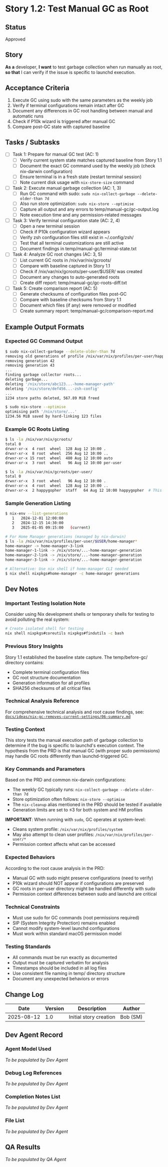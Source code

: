 # Story 1.2: Test Manual GC as Root

## Status

Approved

## Story

**As a** developer,
**I want** to test garbage collection when run manually as root,
**so that** I can verify if the issue is specific to launchd execution.

## Acceptance Criteria

1. Execute GC using sudo with the same parameters as the weekly job
2. Verify if terminal configurations remain intact after GC
3. Document any differences in GC root handling between manual and automatic runs
4. Check if P10k wizard is triggered after manual GC
5. Compare post-GC state with captured baseline

## Tasks / Subtasks

- [ ] Task 1: Prepare for manual GC test (AC: 1)
  - [ ] Verify current system state matches captured baseline from Story 1.1
  - [ ] Document the exact GC command used by the weekly job (check nix-darwin configuration)
  - [ ] Ensure terminal is in a fresh state (restart terminal session)
  - [ ] Note current disk usage with `nix-store-size` command
- [ ] Task 2: Execute manual garbage collection (AC: 1, 3)
  - [ ] Run GC command with sudo: `sudo nix-collect-garbage --delete-older-than 7d`
  - [ ] Also run store optimization: `sudo nix-store --optimise`
  - [ ] Capture all output and any errors to temp/manual-gc/gc-output.log
  - [ ] Note execution time and any permission-related messages
- [ ] Task 3: Verify terminal configuration state (AC: 2, 4)
  - [ ] Open a new terminal session
  - [ ] Check if P10k configuration wizard appears
  - [ ] Verify zsh configuration files still exist in ~/.config/zsh/
  - [ ] Test that all terminal customizations are still active
  - [ ] Document findings in temp/manual-gc/terminal-state.txt
- [ ] Task 4: Analyze GC root changes (AC: 3, 5)
  - [ ] List current GC roots in /nix/var/nix/gcroots/
  - [ ] Compare with baseline captured in Story 1.1
  - [ ] Check if /nix/var/nix/gcroots/per-user/$USER/ was created
  - [ ] Document any changes to auto-generated roots
  - [ ] Create diff report: temp/manual-gc/gc-roots-diff.txt
- [ ] Task 5: Create comparison report (AC: 5)
  - [ ] Generate checksums of configuration files post-GC
  - [ ] Compare with baseline checksums from Story 1.1
  - [ ] Document which files (if any) were removed or modified
  - [ ] Create summary report: temp/manual-gc/comparison-report.md

## Example Output Formats

### Expected GC Command Output

```bash
$ sudo nix-collect-garbage --delete-older-than 7d
removing old generations of profile /nix/var/nix/profiles/per-user/happygopher/profile
removing generation 42
removing generation 43
...
finding garbage collector roots...
deleting garbage...
deleting '/nix/store/abc123...-home-manager-path'
deleting '/nix/store/def456...-zsh-config'
...
1234 store paths deleted, 567.89 MiB freed

$ sudo nix-store --optimise
optimising path '/nix/store/...'
1234.56 MiB saved by hard-linking 123 files
```

### Example GC Roots Listing

```bash
$ ls -la /nix/var/nix/gcroots/
total 0
drwxr-xr-x  4 root  wheel  128 Aug 12 10:00 .
drwxr-xr-x  8 root  wheel  256 Aug 12 10:00 ..
drwxr-xr-x 15 root  wheel  480 Aug 12 10:00 auto
drwxr-xr-x  3 root  wheel   96 Aug 12 10:00 per-user

$ ls -la /nix/var/nix/gcroots/per-user/
total 0
drwxr-xr-x  3 root  wheel   96 Aug 12 10:00 .
drwxr-xr-x  4 root  wheel  128 Aug 12 10:00 ..
drwxr-xr-x  2 happygopher  staff   64 Aug 12 10:00 happygopher  # This may be missing!
```

### Sample Generation Listing

```bash
$ nix-env --list-generations
   1   2024-12-01 12:00:00
   2   2024-12-15 14:30:00
   3   2025-01-05 09:15:00   (current)

# For Home Manager generations (managed by nix-darwin)
$ ls -la /nix/var/nix/profiles/per-user/$USER/home-manager*
home-manager -> home-manager-3-link
home-manager-1-link -> /nix/store/...-home-manager-generation
home-manager-2-link -> /nix/store/...-home-manager-generation
home-manager-3-link -> /nix/store/...-home-manager-generation

# Alternative: Use nix shell if home-manager CLI needed
$ nix shell nixpkgs#home-manager -c home-manager generations
```

## Dev Notes

### Important Testing Isolation Note

Consider using Nix development shells or temporary shells for testing to avoid polluting the real system:

```bash
# Create isolated shell for testing
nix shell nixpkgs#coreutils nixpkgs#findutils -c bash
```

### Previous Story Insights

Story 1.1 established the baseline state capture. The temp/before-gc/ directory contains:

- Complete terminal configuration files
- GC root structure documentation
- Generation information for all profiles
- SHA256 checksums of all critical files

### Technical Analysis Reference

For comprehensive technical analysis and root cause findings, see: [`docs/ideas/nix-gc-removes-current-settings/06-summary.md`](../../ideas/nix-gc-removes-current-settings/06-summary.md)

### Testing Context

This story tests the manual execution path of garbage collection to determine if the bug is specific to launchd's execution context. The hypothesis from the PRD is that manual GC (with proper sudo permissions) may handle GC roots differently than launchd-triggered GC.

### Key Commands and Parameters

Based on the PRD and common nix-darwin configurations:

- The weekly GC typically runs: `nix-collect-garbage --delete-older-than 7d`
- Store optimization often follows: `nix-store --optimise`
- The `nix-cleanup` alias mentioned in the PRD should be tested if available
- Generation limits are set to ≤3 for both system and HM profiles

**IMPORTANT**: When running with `sudo`, GC operates at system-level:

- Cleans system profile: `/nix/var/nix/profiles/system`
- May also attempt to clean user profiles: `/nix/var/nix/profiles/per-user/*`
- Permission context affects what can be accessed

### Expected Behaviors

According to the root cause analysis in the PRD:

- Manual GC with sudo might preserve configurations (need to verify)
- P10k wizard should NOT appear if configurations are preserved
- GC roots in per-user directory might be handled differently with sudo
- Permission context differences between sudo and launchd are critical

### Technical Constraints

- Must use sudo for GC commands (root permissions required)
- SIP (System Integrity Protection) remains enabled
- Cannot modify system-level launchd configurations
- Must work within standard macOS permission model

### Testing Standards

- All commands must be run exactly as documented
- Output must be captured verbatim for analysis
- Timestamps should be included in all log files
- Use consistent file naming in temp/ directory structure
- Document any unexpected behaviors or errors

## Change Log

| Date | Version | Description | Author |
|------|---------|-------------|---------|
| 2025-08-12 | 1.0 | Initial story creation | Bob (SM) |

## Dev Agent Record

### Agent Model Used

_To be populated by Dev Agent_

### Debug Log References

_To be populated by Dev Agent_

### Completion Notes List

_To be populated by Dev Agent_

### File List

_To be populated by Dev Agent_

## QA Results

_To be populated by QA Agent_
